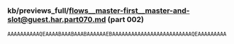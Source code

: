 ### kb/previews_full/flows__master-first__master-and-slot@guest.har.part070.md (part 002)

```md
AAAAAAAAAAQEAAAABAAABAAABAAAAAAEBAAAAAAAAAAAAAAAAAAAAAAAAAQEAAAAAAAAA
```

```
